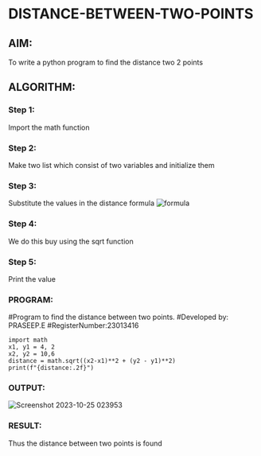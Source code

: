 # DISTANCE-BETWEEN-TWO-POINTS

## AIM:
To write a python program to find the distance two 2 points
## ALGORITHM:
### Step 1: 
Import the math function 
### Step 2:
Make two list which consist of two variables and initialize them
### Step 3: 
Substitute the values in the distance formula  ![formula](/formula.JPG)
### Step 4: 
We do this buy using the sqrt function 
### Step 5: 
Print the value
### PROGRAM:
#Program to find the distance between two points.
#Developed by: PRASEEP.E
#RegisterNumber:23013416
```
import math 
x1, y1 = 4, 2
x2, y2 = 10,6
distance = math.sqrt((x2-x1)**2 + (y2 - y1)**2)
print(f"{distance:.2f}")
```


### OUTPUT:
![Screenshot 2023-10-25 023953](https://github.com/pradeeprajeswari/DISTANCE-BETWEEN-TWO-POINTS/assets/145743112/9d9f09b2-45ee-4016-9859-c954fda74468)


### RESULT:
Thus the distance between two points is found
